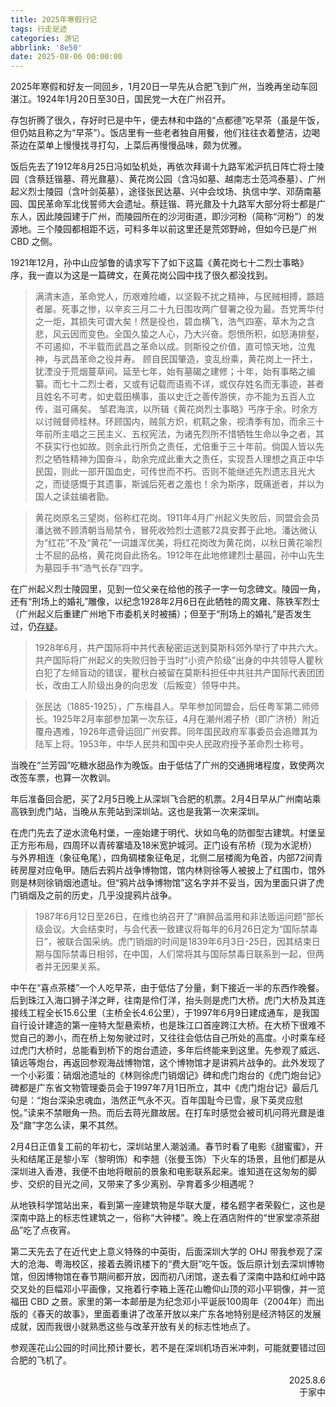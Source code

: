 ```yaml
---
title: 2025年寒假行记
tags: 行走足迹
categories: 游记
abbrlink: '8e50'
date: 2025-08-06 00:00:00
---
```


2025年寒假和好友一同回乡，1月20日一早先从合肥飞到广州，当晚再坐动车回湛江。1924年1月20日至30日，国民党一大在广州召开。

存包折腾了很久，存好时已是中午，便去林和中路的“点都德”吃早茶（虽是午饭，但仍姑且称之为“早茶”）。饭店里有一些老者独自用餐，他们往往衣着整洁，边喝茶边在菜单上慢慢找寻打勾，上菜后再慢慢品味，颇为优雅。

饭后先去了1912年8月25日冯如坠机处，再依次拜谒十九路军淞沪抗日阵亡将士陵园（含蔡廷锴墓、蒋光鼐墓）、黄花岗公园（含冯如墓、越南志士范鸿泰墓）、广州起义烈士陵园（含叶剑英墓），途径张民达墓、兴中会坟场、执信中学、邓荫南墓园、国民革命军北伐誓师大会遗址。蔡廷锴、蒋光鼐及十九路军大部分将士都是广东人，因此陵园建于广州，而陵园所在的沙河街道，即沙河粉（简称“河粉”）的发源地。三个陵园都相距不远，可料多年以前这里还是荒郊野岭，但如今已是广州 CBD 之侧。

1921年12月，孙中山应邹鲁的请求写下了如下这篇《黄花岗七十二烈士事略》序，我一直以为这是一篇碑文，在黄花岗公园中找了很久都没找到。
> 满清末造，革命党人，历艰难险巇，以坚毅不扰之精神，与民贼相搏，踬踣者屡。死事之惨，以辛亥三月二十九日围攻两广督署之役为最。吾党菁华付之一炬，其损失可谓大矣！然是役也，碧血横飞，浩气四塞，草木为之含悲，风云因而变色。全国久蛰之人心，乃大兴奋。怨愤所积，如怒涛排壑，不可遏抑，不半载而武昌之革命以成。则斯役之价值，直可惊天地，泣鬼神，与武昌革命之役并寿。
> 顾自民国肇造，变乱纷乘，黄花岗上一抔土，犹湮没于荒烟蔓草间。延至七年，始有墓碣之建修；十年，始有事略之编纂。而七十二烈士者，又或有记载而语焉不详，或仅存姓名而无事迹，甚者且姓名不可考，如史载田横事，虽以史迁之善传游侠，亦不能为五百人立传，滋可痛矣。
> 邹君海滨，以所辑《黄花岗烈士事略》丐序于余。时余方以讨贼督师桂林。环顾国内，贼氛方炽，杌靰之象，视清季有加，而余三十年前所主唱之三民主义、五权宪法，为诸先烈所不惜牺牲生命以争之者，其不获实行也如故。则余此行所负之责任，尤倍重于三十年前。倘国人皆以先烈之牺牲精神为国奋斗，助余完成此重大之责任，实现吾人理想之真正中华民国，则此一部开国血史，可传世而不朽。否则不能继述先烈遗志且光大之，而徒感慨于其遗事，斯诚后死者之羞也！余为斯序，既痛逝者，并以为国人之读兹编者勖。

> 黄花岗原名三望岗，俗称红花岗。1911年4月广州起义失败后，同盟会会员潘达微不顾清朝当局禁令，冒死收殓烈士遗骸72具安葬于此地。潘达微认为“红花”不及“黄花”一词雄浑优美，将红花岗改为黄花岗，以秋日黄花喻烈士不屈的品格，黄花岗自此扬名。1912年在此地修建烈士墓园，孙中山先生为墓园手书“浩气长存”四字。

在广州起义烈士陵园里，见到一位父亲在给他的孩子一字一句念碑文。陵园一角，还有“刑场上的婚礼”雕像，以纪念1928年2月6日在此牺牲的周文雍、陈铁军烈士（广州起义后重建广州地下市委机关时被捕）；但至于“刑场上的婚礼”是否发生过，仍[存疑](https://www.sohu.com/a/221389342_364333)。

> 1928年6月，共产国际将中共代表秘密运送到莫斯科郊外举行了中共六大。共产国际将广州起义的失败归咎于当时“小资产阶级”出身的中共领导人瞿秋白犯了左倾盲动的错误，瞿秋白被留在莫斯科担任中共驻共产国际代表团团长，改由工人阶级出身的向忠发（后叛变）领导中共。

> 张民达（1885-1925），广东梅县人。早年参加同盟会，后任粤军第二师师长。1925年2月率部参加第一次东征，4月在潮州湘子桥（即广济桥）附近覆舟遇难，1926年遗骨运回广州安葬。同年国民政府军事委员会追赠其为陆军上将。1953年，中华人民共和国中央人民政府授予革命烈士称号。

当晚在“兰芳园”吃糖水甜品作为晚饭。由于低估了广州的交通拥堵程度，致使两次改签车票，也算一次教训。

年后准备回合肥，买了2月5日晚上从深圳飞合肥的机票。2月4日早从广州南站乘高铁到虎门站，当晚从东莞站到深圳站。这也是我第一次来深圳。

在虎门先去了逆水流龟村堡，一座始建于明代、状如乌龟的防御型古建筑。村堡呈正方形布局，四周环以青砖寨墙及18米宽护城河。正门设有吊桥（现为水泥桥）与外界相连（象征龟尾），四角碉楼象征龟足，北侧二层楼阁为龟首，内部72间青砖房屋对应龟甲。随后去鸦片战争博物馆，馆内林则徐等人被披上了红围巾，馆外则是林则徐销烟池遗址。但“鸦片战争博物馆”这名字并不妥当，因为里面只讲了虎门销烟及之前的历史，几乎没提鸦片战争。

>1987年6月12日至26日，在维也纳召开了“麻醉品滥用和非法贩运问题”部长级会议。大会结束时，与会代表一致建议将每年的6月26日定为“国际禁毒日”，被联合国采纳。虎门销烟的时间是1839年6月3日-25日，因其结束日期与国际禁毒日相邻，在中国，人们常将其与国际禁毒日联系到一起，但两者并无因果关系。

中午在“喜点茶楼”一个人吃早茶，由于低估了分量，剩下接近一半的东西作晚餐。后到珠江入海口狮子洋之畔，往南是伶仃洋，抬头则是虎门大桥。虎门大桥及其连接线工程全长15.6公里（主桥全长4.6公里），于1997年6月9日建成通车，是我国自行设计建造的第一座特大型悬索桥，也是珠江口首座跨江大桥。在大桥下很难不觉自己的渺小，而在桥上匆匆驶过时，又往往会低估自己所处的高度。小时乘车经过虎门大桥时，总能看到桥下的炮台遗迹，多年后终能来到这里。先参观了威远、镇远等炮台，再返回参观海战博物馆，这个博物馆才是讲鸦片战争的。此外发现了一个小彩蛋：硝烟池遗址的《林则徐虎门销烟记》碑和虎门炮台的《虎门炮台记》碑都是广东省文物管理委员会于1997年7月1日所立，其中《虎门炮台记》最后几句是：“炮台深染忠魂血，浩然正气永不灭。百年国耻今已雪，泉下英灵应慰悦。”读来不禁眼角一热。而后去蒋光鼐故居。在打车时感觉会被司机问蒋光鼐是谁及“鼐”字怎么读，果不其然。

2月4日正值复工前的年初七，深圳站里人潮汹涌。春节时看了电影《甜蜜蜜》，开头和结尾正是黎小军（黎明饰）和李翘（张曼玉饰）下火车的场景，且他们都是从深圳进入香港，我便不由地将眼前的景象和电影联系起来。谁知道在这匆匆的脚步、交织的目光之间，又带来了多少离别、孕育着多少相遇呢？

从地铁科学馆站出来，看到第一座建筑物是华联大厦，楼名题字者荣毅仁，这也是深南中路上的标志性建筑之一，俗称“大钟楼”。晚上在酒店附件的“世家堂凉茶甜品”吃了点夜宵。

第二天先去了在近代史上意义特殊的中英街，后面深圳大学的 OHJ 带我参观了深大的沧海、粤海校区，接着去腾讯楼下的“费大厨”吃午饭。饭后原计划去深圳博物馆，但因博物馆在春节期间都开放，因而初八闭馆，遂去看了深南中路和红岭中路交叉处的巨幅邓小平画像，又拖着行李箱上莲花山瞻仰山顶的邓小平铜像，并一览福田 CBD 之景。家里的第一本邮册是为纪念邓小平诞辰100周年（2004年）而出版的《春天的故事》，里面着重讲了改革开放以来广东各地特别是经济特区的发展成就，因而我很小就熟悉这些与改革开放有关的标志性地点了。

参观莲花山公园的时间比预计要长，若不是在深圳机场百米冲刺，可能就要错过回合肥的飞机了。

<div style="text-align: right;">2025.8.6<br>于家中</div>